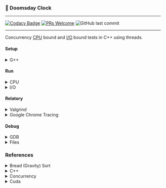 ### 🧠 Doomsday Clock

---

[![Codacy Badge](https://api.codacy.com/project/badge/Grade/81542b5583a84f89857c7a18fdb5b5f2)](https://www.codacy.com/manual/Sphinxs/Doomsday-clock?utm_source=github.com&utm_medium=referral&utm_content=Sphinxs/Doomsday-clock&utm_campaign=Badge_Grade) [![PRs Welcome](https://img.shields.io/badge/PRs-welcome-brightgreen.svg?style=flat-square)](http://makeapullrequest.com) ![GitHub last commit](https://img.shields.io/github/last-commit/sphinxs/Doomsday-clock)

---

Concurrency [CPU](https://stackoverflow.com/questions/868568/what-do-the-terms-cpu-bound-and-i-o-bound-mean) bound and [I/O](https://stackoverflow.com/questions/868568/what-do-the-terms-cpu-bound-and-i-o-bound-mean) bound tests in C++ using threads.

#### Setup

<details>
<summary>G++</summary>

Install the G++ compiler:

```sh
apt install build-essential g++
```

</details>

#### Run

<details>
<summary>CPU</summary>

Compile the CPU example:

```sh
g++ cpu.cpp libraries/functions.cpp -o cpu.bin -std=c++17 -O3 && ./cpu.bin
```

Compile the CPU thread example:

```sh
g++ cpuThread.cpp libraries/functionsThread.cpp -pthread -o cpuThread.bin -std=c++17 -O3 && ./cpuThread.bin
```

</details>

<details>
<summary>I/O</summary>

Compile the I/O example:

```sh
g++ io.cpp libraries/functions.cpp -o io.bin -std=c++17 -O3 && ./io.bin
```

Compile the I/O thread example:

```sh
g++ ioThread.cpp libraries/functionsThread.cpp -pthread -o ioThread.bin -std=c++17 -O3 && ./ioThread.bin
```

</details>

#### Relatory

<details>
<summary>Valgrind</summary>

Install the Valgrind:

```sh
apt install valgrind
```

And execute using some binary file as input:

```sh
valgrind --tool=callgrind ./cpu.bin # io.bin
```

The Valgrind will generate a _calgrind.out_ file that can be interpreted by tools like [Gprof 2 Dot](https://github.com/jrfonseca/gprof2dot) (`gprof2dot -f callgrind callgrind.out.* | dot -Tsvg -o output.svg` and then convert from SVG to PNG) or [kcache Grind](http://kcachegrind.sourceforge.net/html/Home.html)

> These two tools are not demonstrated here in both cases: as Python dependencies and as System dependencies, its necessary that you install by yourself

More tools [here](https://stackoverflow.com/questions/375913/how-can-i-profile-c-code-running-on-linux?rq=1)

</details>

<details>
<summary>Google Chrome Tracing</summary>

Its possible to generate a relatory by using some clock time like the Chrono C++ libraries, and format a JSON file that contains the time executions in miliseconds to show in the [Google Chrome Tracing](chrome://tracing/) native tool.

More about [here](https://www.youtube.com/watch?v=xlAH4dbMVnU).

</details>

#### Debug

<details>
<summary>GDB</summary>

```sh
gdb *.bin  # Load executable
```

```sh
run  # Execute the executable
```

```sh
backtrace  # Summary how the executable is running
```

```sh
kill  # Stop the executable
```

</details>

<details>
<summary>Files</summary>

To debug the generated file, two options are good to large files:

1. [Glogg](https://glogg.bonnefon.org/)

2. [Less](https://pt.wikipedia.org/wiki/Less)

</details>

### References

<details>
<summary>Bread (Gravity) Sort</summary>

[Gravity Sort (Bead Sort) Explained](https://www.youtube.com/watch?v=MneHbUXyKHg)

[Wiki Bread Sort](https://en.wikipedia.org/wiki/Bead_sort)

[Sorts](https://youtu.be/S0RtR2Yllzk?t=206)

[Bead Sort - A Natural Sorting Algorithm](https://www.geeksforgeeks.org/bead-sort-natural-sorting-algorithm/)

[Bead sort](https://rosettacode.org/wiki/Sorting_algorithms/Bead_sort)

[Bead Sort Algorithm](https://discourse.opengenus.org/t/bead-sort-algorithm/121)

[What is the fastest sorting algorithm](https://www.quora.com/What-is-the-fastest-sorting-algorithm)

</details>

<details>
<summary>C++</summary>

[Modern CPP features](https://github.com/AnthonyCalandra/modern-cpp-features)

[CPP Cheatsheet](https://github.com/mortennobel/cpp-cheatsheet)

</details>

<details>
<summary>Concurrency</summary>

[Concurrent Programming with C++ 11](https://www.youtube.com/playlist?list=PL5jc9xFGsL8E12so1wlMS0r0hTQoJL74M)

[Programming Concurrency In C++ - Part One](https://www.c-sharpcorner.com/article/programming-concurrency-in-cpp-part-1/)

[Programming Concurrency In C++ - Part Two](https://www.c-sharpcorner.com/article/programming-concurrency-in-cpp-part-2/)

[C++ Multithreading](https://www.tutorialspoint.com/cplusplus/cpp_multithreading.htm)

[Threads in C++](https://www.youtube.com/watch?v=wXBcwHwIt_I)

[Function Pointers in C++](https://www.youtube.com/watch?v=p4sDgQ-jao4)

</details>

<details>
<summary>Cuda</summary>

[GPU Accelerated Computing with C and C++](https://developer.nvidia.com/how-to-cuda-c-cpp)

[CUDA C/C++ Basics](https://www.nvidia.com/docs/IO/116711/sc11-cuda-c-basics.pdf)

</details>
